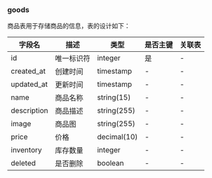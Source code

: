 ### goods

商品表用于存储商品的信息，表的设计如下：

| 字段名      | 描述       | 类型        | 是否主键 | 关联表 |
| ----------- | ---------- | ----------- | -------- | ------ |
| id          | 唯一标识符 | integer     | 是       | -      |
| created_at  | 创建时间   | timestamp   | -        | -      |
| updated_at  | 更新时间   | timestamp   | -        | -      |
| name        | 商品名称   | string(15)  | -        | -      |
| description | 商品描述   | string(255) | -        | -      |
| image       | 商品图     | string(255) | -        | -      |
| price       | 价格       | decimal(10) | -        | -      |
| inventory   | 库存数量   | integer     | -        | -      |
| deleted     | 是否删除   | boolean     | -        | -      |

